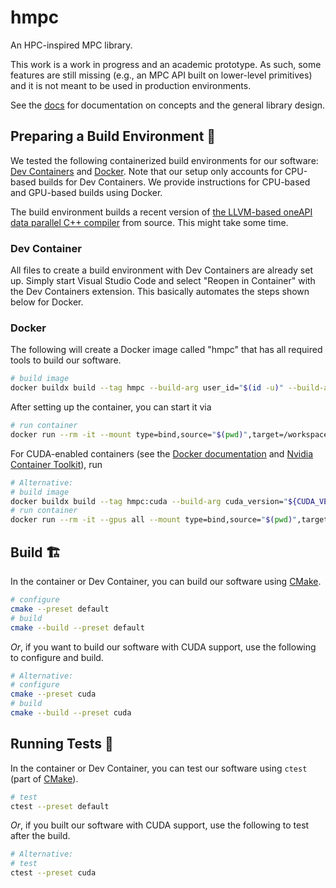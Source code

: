 # hmpc

An HPC-inspired MPC library.

This work is a work in progress and an academic prototype.
As such, some features are still missing (e.g., an MPC API built on lower-level primitives) and it is not meant to be used in production environments.

See the [docs](docs/README.md) for documentation on concepts and the general library design.

## Preparing a Build Environment 🧰

We tested the following containerized build environments for our software:
[Dev Containers](https://code.visualstudio.com/docs/devcontainers/tutorial) and
[Docker](https://www.docker.com/).
Note that our setup only accounts for CPU-based builds for Dev Containers.
We provide instructions for CPU-based and GPU-based builds using Docker.

The build environment builds a recent version of [the LLVM-based oneAPI data parallel C++ compiler](https://github.com/intel/llvm) from source.
This might take some time.


### Dev Container

All files to create a build environment with Dev Containers are already set up.
Simply start Visual Studio Code and select "Reopen in Container" with the Dev Containers extension.
This basically automates the steps shown below for Docker.


### Docker

The following will create a Docker image called "hmpc" that has all required tools to build our software.

```bash
# build image
docker buildx build --tag hmpc --build-arg user_id="$(id -u)" --build-arg group_id="$(id -g)" --file .devcontainer/Containerfile .
```
After setting up the container, you can start it via
```bash
# run container
docker run --rm -it --mount type=bind,source="$(pwd)",target=/workspaces/hmpc hmpc
```

For CUDA-enabled containers (see the [Docker documentation](https://docs.docker.com/config/containers/resource_constraints/#gpu) and [Nvidia Container Toolkit](https://docs.nvidia.com/datacenter/cloud-native/container-toolkit/latest/install-guide.html)), run
```bash
# Alternative:
# build image
docker buildx build --tag hmpc:cuda --build-arg cuda_version="${CUDA_VERSION:?}" --build-arg user_id="$(id -u)" --build-arg group_id="$(id -g)" --build-context cuda="${CUDA_HOME:?}" --file .devcontainer/cuda/Containerfile .
# run container
docker run --rm -it --gpus all --mount type=bind,source="$(pwd)",target=/workspaces/hmpc --mount type=bind,source="${CUDA_HOME:?}",target="/opt/cuda-${CUDA_VERSION:?}" hmpc:cuda
```


## Build 🏗

In the container or Dev Container, you can build our software using [CMake](https://cmake.org/).

```bash
# configure
cmake --preset default
# build
cmake --build --preset default
```

*Or*, if you want to build our software with CUDA support, use the following to configure and build.

```bash
# Alternative:
# configure
cmake --preset cuda
# build
cmake --build --preset cuda
```


## Running Tests 🧪

In the container or Dev Container, you can test our software using `ctest` (part of [CMake](https://cmake.org/)).

```bash
# test
ctest --preset default
```

*Or*, if you built our software with CUDA support, use the following to test after the build.

```bash
# Alternative:
# test
ctest --preset cuda
```
